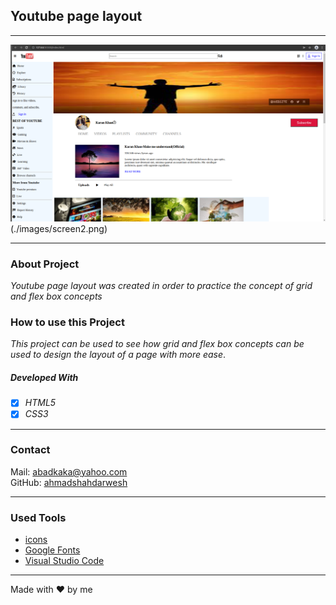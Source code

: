 ## Youtube page layout

---

![Screenshot from Project](./images/screen1.png)(./images/screen2.png)

---

### About Project

_Youtube page layout was created in order to practice the concept of grid and flex box concepts_

### How to use this Project

_This project can be used to see how grid and flex box concepts can be used to design the layout of a page with more ease_.

##### Developed With

- [x] _HTML5_
- [x] _CSS3_

---

### Contact

Mail: <abadkaka@yahoo.com><br>
GitHub: [ahmadshahdarwesh](https://github.com/)<br>

---

### Used Tools

- [icons](https://www.fontawesome.com)
- [Google Fonts](https://fonts.google.com/)
- [Visual Studio Code](https://code.visualstudio.com/)

---

Made with ❤️ by me
